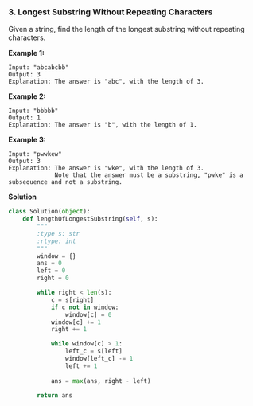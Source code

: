 ### 3. Longest Substring Without Repeating Characters

Given a string, find the length of the longest substring without repeating characters.

**Example 1:**
```
Input: "abcabcbb"
Output: 3 
Explanation: The answer is "abc", with the length of 3.
```

**Example 2:**
```
Input: "bbbbb"
Output: 1
Explanation: The answer is "b", with the length of 1.
```

**Example 3:**
```
Input: "pwwkew"
Output: 3
Explanation: The answer is "wke", with the length of 3. 
             Note that the answer must be a substring, "pwke" is a subsequence and not a substring.
```

**Solution**
```Python
class Solution(object):
    def lengthOfLongestSubstring(self, s):
        """
        :type s: str
        :rtype: int
        """
        window = {}
        ans = 0
        left = 0
        right = 0

        while right < len(s):
            c = s[right]
            if c not in window:
                window[c] = 0
            window[c] += 1
            right += 1

            while window[c] > 1:
                left_c = s[left]
                window[left_c] -= 1
                left += 1
            
            ans = max(ans, right - left)
        
        return ans
```
